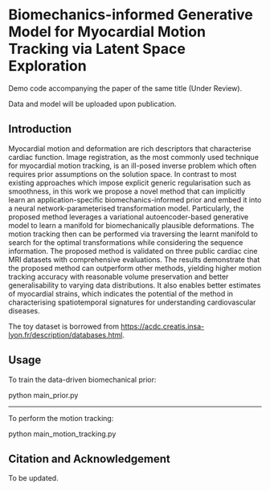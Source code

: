 # Biomechanics-informed Generative Model for Myocardial Motion Tracking via Latent Space Exploration

Demo code accompanying the paper of the same title (Under Review).

Data and model will be uploaded upon publication.

## Introduction

Myocardial motion and deformation are rich descriptors that characterise cardiac function. Image registration, as the most commonly used technique for myocardial motion tracking, is an ill-posed inverse problem which often requires prior assumptions on the solution space. In contrast to most existing approaches which impose explicit generic regularisation such as smoothness, in this work we propose a novel method that can implicitly learn an application-specific biomechanics-informed prior and embed it into a neural network-parameterised transformation model. Particularly, the proposed method leverages a variational autoencoder-based generative model to learn a manifold for biomechanically plausible deformations. The motion tracking then can be performed via traversing the learnt manifold to search for the optimal transformations while considering the sequence information. The proposed method is validated on three public cardiac cine MRI datasets with comprehensive evaluations. The results demonstrate that the proposed method can outperform other methods, yielding higher motion tracking accuracy with reasonable volume preservation and better generalisability to varying data distributions. It also enables better estimates of myocardial strains, which indicates the potential of the method in characterising spatiotemporal signatures for understanding cardiovascular diseases.

The toy dataset is borrowed from <https://acdc.creatis.insa-lyon.fr/description/databases.html>.

## Usage

To train the data-driven biomechanical prior:

  python main_prior.py

----

To perform the motion tracking:

  python main_motion_tracking.py

## Citation and Acknowledgement

To be updated.
